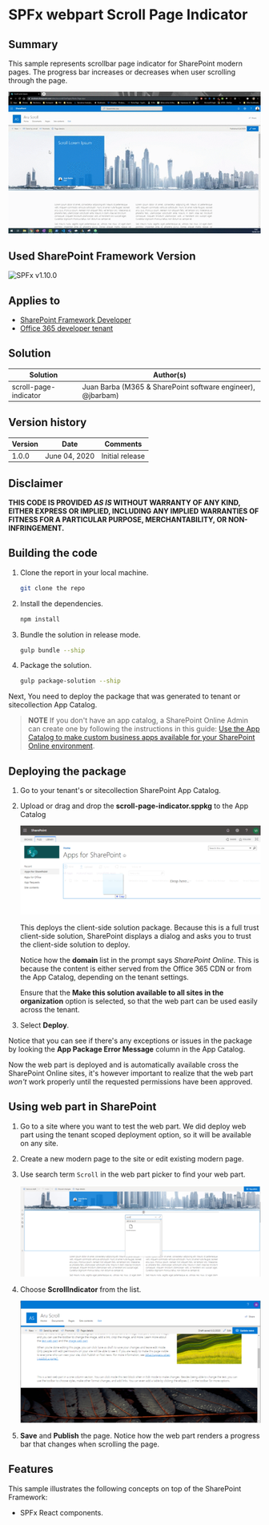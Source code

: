 # SPFx webpart Scroll Page Indicator

## Summary

  This sample represents scrollbar page indicator for SharePoint modern pages.
  The progress bar increases or decreases when user scrolling through the page.

  ![Scroll Page Indicator](./assets/scroll-page-indicator-webpart.gif)

## Used SharePoint Framework Version

  ![SPFx v1.10.0](https://img.shields.io/badge/SPFx-1.10.0-green.svg)

## Applies to

* [SharePoint Framework Developer](http://dev.office.com/sharepoint/docs/spfx/sharepoint-framework-overview)
* [Office 365 developer tenant](http://dev.office.com/sharepoint/docs/spfx/set-up-your-developer-tenant)

## Solution

Solution|Author(s)
--------|---------
scroll-page-indicator|Juan Barba (M365 & SharePoint software engineer), @jbarbam)

## Version history

Version|Date|Comments
-------|----|--------
1.0.0|June 04, 2020|Initial release

## Disclaimer

**THIS CODE IS PROVIDED *AS IS* WITHOUT WARRANTY OF ANY KIND, EITHER EXPRESS OR IMPLIED, INCLUDING ANY IMPLIED WARRANTIES OF FITNESS FOR A PARTICULAR PURPOSE, MERCHANTABILITY, OR NON-INFRINGEMENT.**

## Building the code

1. Clone the report in your local machine.
    ```bash
    git clone the repo
    ```
1. Install the dependencies.
    ```bash
    npm install
    ```
1. Bundle the solution in release mode.
    ```bash
    gulp bundle --ship
    ```
1. Package the solution.
    ```bash
    gulp package-solution --ship
    ```
Next, You need to deploy the package that was generated to tenant or sitecollection App Catalog.
> **NOTE**
> If you don't have an app catalog, a SharePoint Online Admin can create one by following the instructions in this guide: [Use the App Catalog to make custom business apps available for your SharePoint Online environment](https://support.office.com/article/use-the-app-catalog-to-make-custom-business-apps-available-for-your-sharepoint-online-environment-0b6ab336-8b83-423f-a06b-bcc52861cba0).

## Deploying the package

1. Go to your tenant's or sitecollection SharePoint App Catalog.

1. Upload or drag and drop the **scroll-page-indicator.sppkg** to the App Catalog

    ![App catalog](./assets/scroll-page-indicator-appcatalog.png)

    This deploys the client-side solution package. Because this is a full trust client-side solution, SharePoint displays a dialog and asks you to trust the client-side solution to deploy.

    Notice how the **domain** list in the prompt says *SharePoint Online*. This is because the content is either served from the Office 365 CDN or from the App Catalog, depending on the tenant settings.

    Ensure that the **Make this solution available to all sites in the organization** option is selected, so that the web part can be used easily across the tenant.

1. Select **Deploy**.

  Notice that you can see if there's any exceptions or issues in the package by looking the **App Package Error Message** column in the App Catalog.

  Now the web part is deployed and is automatically available cross the SharePoint Online sites, it's however important to realize that the web part *won't* work properly until the requested permissions have been approved.

## Using web part in SharePoint

1. Go to a site where you want to test the web part. We did deploy web part using the tenant scoped deployment option, so it will be available on any site.
1. Create a new modern page to the site or edit existing modern page.
1. Use search term `Scroll` in the web part picker to find your web part.

    ![web part picker](./assets/scroll-page-indicator-webpart-picker.png)

1. Choose **ScrollIndicator** from the list.

   ![web part](./assets/scroll-page-indicator-webpart.png)

1. **Save** and **Publish** the page. Notice how the web part renders a progress bar that changes when scrolling the page.

## Features

This sample illustrates the following concepts on top of the SharePoint Framework:

* SPFx React components.
